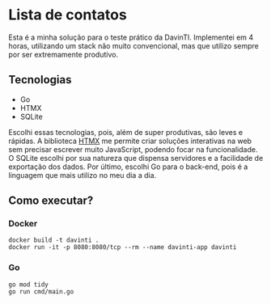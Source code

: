 # Lista de contatos
Esta é a minha solução para o teste prático da DavinTI. Implementei em 4 horas,
utilizando um stack não muito convencional, mas que utilizo sempre por ser
extremamente produtivo.

## Tecnologias
- Go
- HTMX
- SQLite

Escolhi essas tecnologias, pois, além de super produtivas, são leves e rápidas.
A biblioteca [HTMX](https://htmx.org/) me permite criar soluções interativas na
web sem precisar escrever muito JavaScript, podendo focar na funcionalidade. O
SQLite escolhi por sua natureza que dispensa servidores e a facilidade de
exportação dos dados. Por último, escolhi Go para o back-end, pois é a
linguagem que mais utilizo no meu dia a dia.

## Como executar?

### Docker
```
docker build -t davinti .
docker run -it -p 8080:8080/tcp --rm --name davinti-app davinti
```

### Go
```
go mod tidy
go run cmd/main.go
```
